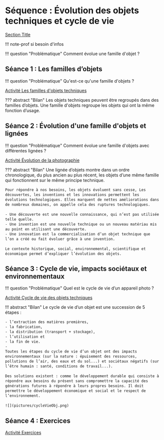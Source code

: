 # Séquence : Évolution des objets techniques et cycle de vie

[Section Title](#bilan3)

!!! note-prof
    si besoin d'infos


!!! question "Problématique"
    Comment évolue une famille d'objet ?
    



## Séance 1 : Les familles d’objets 

!!! question "Problématique"
    Qu'est-ce qu'une famille d'objets ?

[Activité Les familles d'objets techniques](../famillesObj)




??? abstract "Bilan"
    Les objets techniques peuvent être regroupés dans des familles d’objets. 
    Une famille d'objets regroupe les objets qui ont la même fonction d’usage.



## Séance 2 : Évolution d'une famille d'objets et lignées

!!! question "Problématique"
    Comment évolue une famille d'objets avec différentes lignées ? 
    
[Activité Évolution de la photographie](../evolPhoto)




??? abstract "Bilan"
    Une lignée d’objets montre dans un ordre chronologique, du plus ancien au plus récent, les objets d’une même famille qui fonctionnent sur le même principe technique.
    
    Pour répondre à nos besoins, les objets évoluent sans cesse, Les découvertes, les inventions et les innovations permettent les évolutions technologiques. Elles marquent de nettes améliorations dans de nombreux domaines, on appelle cela des ruptures technologiques. 

    - Une découverte est une nouvelle connaissance, qui n’est pas utilisée telle quelle.
    - Une invention est une nouvelle technique ou un nouveau matériau mis au point en utilisant une découverte.
    - Une innovation est la commercialisation d’un objet technique que l’on a créé ou fait évoluer grâce à une invention.

    Le contexte historique, social, environnemental, scientifique et économique permet d’expliquer l’évolution des objets.

## Séance 3 : Cycle de vie, impacts sociétaux et environnementaux 


!!! question "Problématique"
    Quel est le cycle de vie d’un appareil photo ?

    
[Activité Cycle de vie des objets techniques](../cycleVieObj)




<a markdown id="bilan3">

!!! abstract "Bilan"
    Le cycle de vie d’un objet est une succession de 5 étapes : 

    - l’extraction des matières premières, 
    - la fabrication, 
    - la distribution (transport + stockage), 
    - l’utilisation et 
    - la fin de vie.
    - 
    Toutes les étapes du cycle de vie d’un objet ont des impacts environnementaux (sur la nature : épuisement des ressources, pollutions de l’air, des eaux et du sol...) et sociétaux négatifs (sur l’être humain : santé, conditions de travail...). 

    Des solutions existent : comme le développement durable qui consiste à répondre aux besoins du présent sans compromettre la capacité des générations futures à répondre à leurs propres besoins. Il doit permettre le développement économique et social et le respect de l’environnement.

    ![](pictures/cycleVieObj.png)

 </a>

## Séance 4 : Exercices

    
[Activité Exercices](../exercicesObjetsTech)




